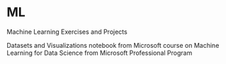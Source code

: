 # ML
Machine Learning Exercises and Projects


Datasets and Visualizations notebook from Microsoft course on Machine Learning for Data Science from Microsoft Professional Program
